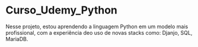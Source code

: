 # Curso_Udemy_Python
Nesse projeto, estou aprendendo a linguagem Python em um modelo mais profissional, com a experiência deo uso de novas stacks como: Djanjo, SQL, MariaDB.
